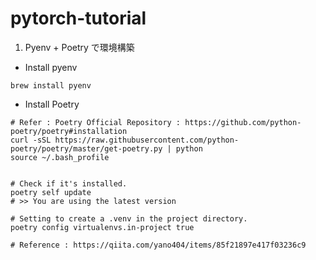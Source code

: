 # pytorch-tutorial

1. Pyenv + Poetry で環境構築

- Install pyenv
```
brew install pyenv
```

- Install Poetry
```
# Refer : Poetry Official Repository : https://github.com/python-poetry/poetry#installation
curl -sSL https://raw.githubusercontent.com/python-poetry/poetry/master/get-poetry.py | python
source ~/.bash_profile


# Check if it's installed.
poetry self update
# >> You are using the latest version

# Setting to create a .venv in the project directory.
poetry config virtualenvs.in-project true

# Reference : https://qiita.com/yano404/items/85f21897e417f03236c9
```
